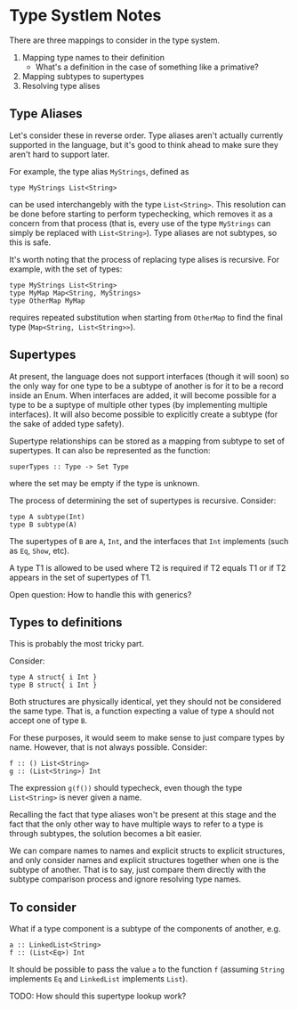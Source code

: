 # Type Systlem Notes

There are three mappings to consider in the type system.

1. Mapping type names to their definition
   - What's a definition in the case of something like a primative?
2. Mapping subtypes to supertypes
3. Resolving type alises

## Type Aliases

Let's consider these in reverse order. Type aliases aren't actually
currently supported in the language, but it's good to think ahead to
make sure they aren't hard to support later.

For example, the type alias `MyStrings`, defined as

    type MyStrings List<String>

can be used interchangebly with the type `List<String>`. This
resolution can be done before starting to perform typechecking, which
removes it as a concern from that process (that is, every use of the
type `MyStrings` can simply be replaced with `List<String>`). Type
aliases are not subtypes, so this is safe.

It's worth noting that the process of replacing type alises is
recursive. For example, with the set of types:

    type MyStrings List<String>
    type MyMap Map<String, MyStrings>
    type OtherMap MyMap

requires repeated substitution when starting from `OtherMap` to find
the final type (`Map<String, List<String>>`).

## Supertypes

At present, the language does not support interfaces (though it will
soon) so the only way for one type to be a subtype of another is for
it to be a record inside an Enum. When interfaces are added, it will
become possible for a type to be a suptype of multiple other types (by
implementing multiple interfaces). It will also become possible to
explicitly create a subtype (for the sake of added type safety).

Supertype relationships can be stored as a mapping from subtype to set
of supertypes. It can also be represented as the function:

    superTypes :: Type -> Set Type

where the set may be empty if the type is unknown.

The process of determining the set of supertypes is recursive. Consider:

    type A subtype(Int)
    type B subtype(A)

The supertypes of `B` are `A`, `Int`, and the interfaces that `Int`
implements (such as `Eq`, `Show`, etc).

A type T1 is allowed to be used where T2 is required if T2 equals T1
or if T2 appears in the set of supertypes of T1.

Open question: How to handle this with generics?

## Types to definitions

This is probably the most tricky part.

Consider:

    type A struct{ i Int }
    type B struct{ i Int }

Both structures are physically identical, yet they should not be
considered the same type. That is, a function expecting a value of
type `A` should not accept one of type `B`.

For these purposes, it would seem to make sense to just compare types
by name. However, that is not always possible. Consider:

    f :: () List<String>
    g :: (List<String>) Int

The expression `g(f())` should typecheck, even though the type
`List<String>` is never given a name.

Recalling the fact that type aliases won't be present at this stage
and the fact that the only other way to have multiple ways to refer to
a type is through subtypes, the solution becomes a bit easier.

We can compare names to names and explicit structs to explicit
structures, and only consider names and explicit structures together
when one is the subtype of another. That is to say, just compare them
directly with the subtype comparison process and ignore resolving type
names.

## To consider

What if a type component is a subtype of the components of another, e.g.

    a :: LinkedList<String>
    f :: (List<Eq>) Int

It should be possible to pass the value `a` to the function `f`
(assuming `String` implements `Eq` and `LinkedList` implements
`List`).

TODO: How should this supertype lookup work?

